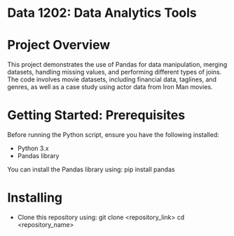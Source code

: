 # Data 1202: Data Analytics Tools
# Project Overview
This project demonstrates the use of Pandas for data manipulation, merging datasets, handling missing values, and performing different types of joins. The code involves movie datasets, including financial data, taglines, and genres, as well as a case study using actor data from Iron Man movies.
# Getting Started: Prerequisites
Before running the Python script, ensure you have the following installed:
  - Python 3.x
  - Pandas library

You can install the Pandas library using:
pip install pandas
# Installing
- Clone this repository using:
git clone <repository_link>
cd <repository_name>
